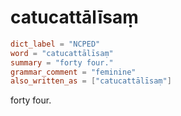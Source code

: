 # catucattālīsaṃ

``` toml
dict_label = "NCPED"
word = "catucattālīsaṃ"
summary = "forty four."
grammar_comment = "feminine"
also_written_as = ["catucattālīsaṃ"]
```

forty four.

